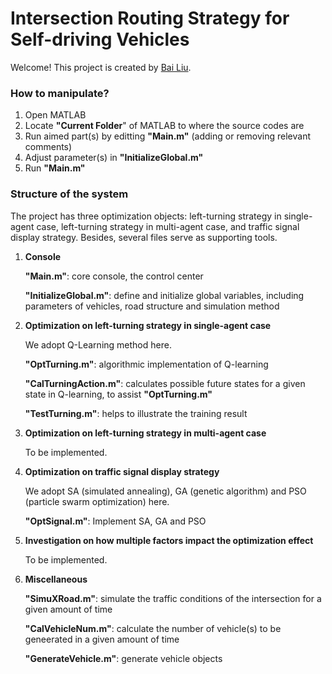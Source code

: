 # Intersection Routing Strategy for Self-driving Vehicles

Welcome! This project is created by [Bai Liu](http://bailiu.me).

### How to manipulate?
1. Open MATLAB
2. Locate **"Current Folder**" of MATLAB to where the source codes are
3. Run aimed part(s) by editting **"Main.m"** (adding or removing relevant comments)
4. Adjust parameter(s) in **"InitializeGlobal.m"**
5. Run **"Main.m"**

### Structure of the system
The project has three optimization objects: left-turning strategy in single-agent case, left-turning strategy in multi-agent case, and traffic signal display strategy. Besides, several files serve as supporting tools.

1. **Console**

	**"Main.m"**: core console, the control center

	**"InitializeGlobal.m"**: define and initialize global variables, including parameters of vehicles, road structure and simulation method

2. **Optimization on left-turning strategy in single-agent case**

	We adopt Q-Learning method here.

	**"OptTurning.m"**: algorithmic implementation of Q-learning

	**"CalTurningAction.m"**: calculates possible future states for a given state in Q-learning, to assist **"OptTurning.m"**

	**"TestTurning.m"**: helps to illustrate the training result

3. **Optimization on left-turning strategy in multi-agent case**

	To be implemented.

4. **Optimization on traffic signal display strategy**

	We adopt SA (simulated annealing), GA (genetic algorithm) and PSO (particle swarm optimization) here.

	**"OptSignal.m"**: Implement SA, GA and PSO

5. **Investigation on how multiple factors impact the optimization effect**

	To be implemented.

6. **Miscellaneous**

	**"SimuXRoad.m"**: simulate the traffic conditions of the intersection for a given amount of time

	**"CalVehicleNum.m"**: calculate the number of vehicle(s) to be geneerated in a given amount of time
	
	**"GenerateVehicle.m"**: generate vehicle objects





